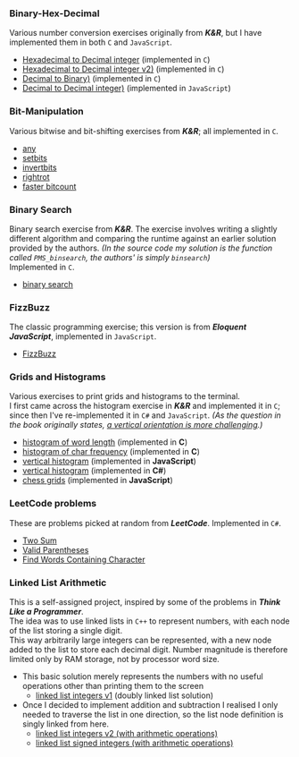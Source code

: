 ### Binary-Hex-Decimal  
 Various number conversion exercises originally from _**K&R**_, but I have implemented them in both `C` and `JavaScript`.
  * [Hexadecimal to Decimal integer](Binary-Hex-Decimal/CPROG_ex2-3_hex_to_integer.c) (implemented in `C`)
  * [Hexadecimal to Decimal integer v2)](Binary-Hex-Decimal/hex_to_decimal.c) (implemented in `C`)
  * [Decimal to Binary)](Binary-Hex-Decimal/decimal_to_binary.c) (implemented in `C`)
  * [Decimal to Decimal integer)](Binary-Hex-Decimal/decimal_to_binary.js) (implemented in `JavaScript`)

### Bit-Manipulation  
Various bitwise and bit-shifting exercises from _**K&R**_; all implemented in `C`.
  * [any](Bit-Manipulation/CPROG_ex2-5_any.c)
  * [setbits](Bit-Manipulation/CPROG_ex2-6_setbits.c)
  * [invertbits](Bit-Manipulation/CPROG_ex2-7_invertbits.c)
  * [rightrot](Bit-Manipulation/CPROG_ex2-8_rightrot.c)
  * [faster bitcount](Bit-Manipulation/CPROG_ex2-9_faster_bitcount.c)

### Binary Search  
Binary search exercise from _**K&R**_. The exercise involves writing a slightly different algorithm and comparing the runtime against an earlier solution provided by the authors. *(In the source code my solution is the function called `PMS_binsearch`, the authors' is simply `binsearch`)*  
Implemented in `C`.
  * [binary search](Binary-Search/CPROG_ex3-1_PMS_binsearch.c)

### FizzBuzz  
The classic programming exercise; this version is from _**Eloquent JavaScript**_, implemented in `JavaScript`.
  * [FizzBuzz](Fizz-Buzz/FizzBuzz.js)

### Grids and Histograms
Various exercises to print grids and histograms to the terminal.  
I first came across the histogram exercise in _**K&R**_ and implemented it in `C`;  
since then I've re-implemented it in `C#` and `JavaScript`.
*(As the question in the book originally states, [a vertical orientation is more challenging](Grids-and-Histograms/CPROG_ex1-13_histogram_lengths_of_words.c#L4).)*
  * [histogram of word length](Grids-and-Histograms/CPROG_ex1-13_histogram_lengths_of_words.c) (implemented in **C**)
  * [histogram of char frequency](Grids-and-Histograms/CPROG_ex1-14_histogram_char_frequency.c) (implemented in **C**)
  * [vertical histogram](Grids-and-Histograms/js_histograms.js) (implemented in **JavaScript**)
  * [vertical histogram](Grids-and-Histograms/histogram.cs) (implemented in **C#**)
  * [chess grids](Grids-and-Histograms/chess_grids.js) (implemented in **JavaScript**)

### LeetCode problems
These are problems picked at random from _**LeetCode**_. Implemented in `C#`.
  * [Two Sum](LeetCode/1_two_sum/1_two_sum.cs)
  * [Valid Parentheses](LeetCode/20_valid_parentheses/20_valid_parentheses.cs)
  * [Find Words Containing Character](LeetCode/2942_find_words_containing_character/2942_find_words_containing_character.cs)

### Linked List Arithmetic
This is a self-assigned project, inspired by some of the problems in _**Think Like a Programmer**_.  
The idea was to use linked lists in `C++` to represent numbers, with each node of the list storing a single digit.  
This way arbitrarily large integers can be represented, with a new node added to the list to store each decimal digit. Number magnitude is therefore limited only by RAM storage, not by processor word size.  

  * This basic solution merely represents the numbers with no useful operations other than printing them to the screen
    * [linked list integers v1](Linked-List-Arithmetic/Double-Linked-List-Numbers/TLAP_double_linked_list_numbers.cpp) (doubly linked list solution)
  * Once I decided to implement addition and subtraction I realised I only needed to traverse the list in one direction, so the list node definition is singly linked from here.
    * [linked list integers v2 (with arithmetic operations)](Linked-List-Arithmetic/Linked-List-Numbers/TLAP_linked_list_numbers.cpp)
    * [linked list signed integers (with arithmetic operations)](Linked-List-Arithmetic/Linked-List-Numbers-Signed)
